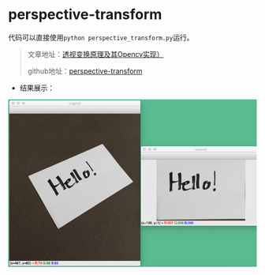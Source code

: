 # perspective-transform

代码可以直接使用`python perspective_transform.py`运行。

> 文章地址：[透视变换原理及其Opencv实现）](https://neroasmar.top/perspective-transform/)
>
> github地址：[perspective-transform](https://github.com/NeroAsmarr/blog_doc/tree/master/perspective-transform)

- 结果展示：

![image](image/result.png)

